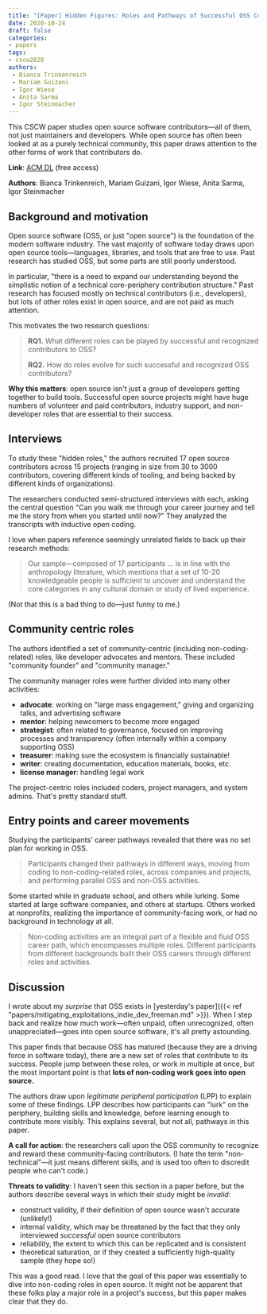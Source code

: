 ```yaml
---
title: "[Paper] Hidden Figures: Roles and Pathways of Successful OSS Contributors"
date: 2020-10-24
draft: false
categories:
- papers
tags:
- cscw2020
authors:
 - Bianca Trinkenreich
 - Mariam Guizani
 - Igor Wiese
 - Anita Sarma
 - Igor Steinmacher
---
```


This CSCW paper studies open source software contributors—all of them, not just maintainers and developers. While open source has often been looked at as a purely technical community, this paper draws attention to the other forms of work that contributors do.

<!--more-->

**Link**: [ACM DL](https://dl.acm.org/doi/abs/10.1145/3415251) (free access)

**Authors**: Bianca Trinkenreich, Mariam Guizani, Igor Wiese, Anita Sarma, Igor Steinmacher

## Background and motivation
Open source software (OSS, or just "open source") is the foundation of the modern software industry. The vast majority of software today draws upon open source tools—languages, libraries, and tools that are free to use. Past research has studied OSS, but some parts are still poorly understood.

In particular, "there is a need to expand our understanding beyond the simplistic notion of a technical core-periphery contribution structure." Past research has focused mostly on technical contributors (i.e., developers), but lots of other roles exist in open source, and are not paid as much attention.

This motivates the two research questions:

> **RQ1.** What different roles can be played by successful and recognized contributors to OSS?
> 
> **RQ2.** How do roles evolve for such successful and recognized OSS contributors?

**Why this matters**: open source isn't just a group of developers getting together to build tools. Successful open source projects might have huge numbers of volunteer and paid contributors, industry support, and non-developer roles that are essential to their success.

## Interviews
To study these "hidden roles," the authors recruited 17 open source contributors across 15 projects (ranging in size from 30 to 3000 contributors, covering different kinds of tooling, and being backed by different kinds of organizations). 

The researchers conducted semi-structured interviews with each, asking the central question "Can you walk me through your career journey and tell me the story from when you started until now?" They analyzed the transcripts with inductive open coding.

I love when papers reference seemingly unrelated fields to back up their research methods:

> Our sample—composed of 17 participants ... is in line with the anthropology literature, which mentions that a set of 10-20 knowledgeable people is sufficient to uncover and understand the core categories in any cultural domain or study of lived experience.

(Not that this is a bad thing to do—just funny to me.)


## Community centric roles
The authors identified a set of community-centric (including non-coding-related) roles, like developer advocates and mentors. These included "community founder" and "community manager."

The community manager roles were further divided into many other activities:
 - **advocate**: working on "large mass engagement," giving and organizing talks, and advertising software
 - **mentor**: helping newcomers to become more engaged
 - **strategist**: often related to governance, focused on improving processes and transparency (often internally within a company supporting OSS)
 - **treasurer**: making sure the ecosystem is financially sustainable!
 - **writer**: creating documentation, education materials, books, etc.
 - **license manager**: handling legal work

The project-centric roles included coders, project managers, and system admins. That's pretty standard stuff.


## Entry points and career movements
Studying the participants' career pathways revealed that there was no set plan for working in OSS.

> Participants changed their pathways in different ways, moving from coding to non-coding-related roles, across companies and projects, and performing parallel OSS and non-OSS activities.

Some started while in graduate school, and others while lurking. Some started at large software companies, and others at startups. Others worked at nonprofits, realizing the importance of community-facing work, or had no background in technology at all.

> Non-coding activities are an integral part of a flexible and fluid OSS career path, which encompasses multiple roles. Different participants from different backgrounds built their OSS careers through different roles and activities. 


## Discussion
I wrote about my *surprise* that OSS exists in [yesterday's paper]({{< ref "papers/mitigating_exploitations_indie_dev_freeman.md" >}}). When I step back and realize how much work—often unpaid, often unrecognized, often unappreciated—goes into open source software, it's all pretty astounding.

This paper finds that because OSS has matured (because they are a driving force in software today), there are a new set of roles that contribute to its success. People jump between these roles, or work in multiple at once, but the most important point is that **lots of non-coding work goes into open source.**

The authors draw upon *legitimate peripheral participation* (LPP) to explain some of these findings. LPP describes how participants can "lurk" on the periphery, building skills and knowledge, before learning enough to contribute more visibly. This explains several, but not all, pathways in this paper.

**A call for action**: the researchers call upon the OSS community to recognize and reward these community-facing contributors. (I hate the term "non-technical"—it just means different skills, and is used too often to discredit people who can't code.)

**Threats to validity**: I haven't seen this section in a paper before, but the authors describe several ways in which their study might be *invalid*:
 - construct validity, if their definition of open source wasn't accurate (unlikely!)
 - internal validity, which may be threatened by the fact that they only interviewed *successful* open source contributors
 - reliability, the extent to which this can be replicated and is consistent
 - theoretical saturation, or if they created a sufficiently high-quality sample (they hope so!)

This was a good read. I love that the goal of this paper was essentially to dive into non-coding roles in open source. It might not be apparent that these folks play a major role in a project's success, but this paper makes clear that they do.


